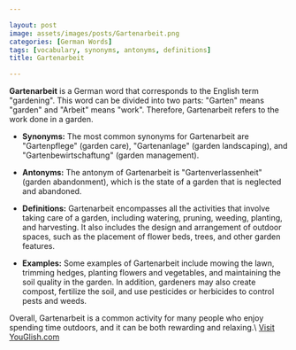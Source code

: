 ```yaml
---

layout: post
image: assets/images/posts/Gartenarbeit.png
categories: [German Words]
tags: [vocabulary, synonyms, antonyms, definitions]
title: Gartenarbeit

---
```


**Gartenarbeit** is a German word that corresponds to the English term "gardening". This word can be divided into two parts: "Garten" means "garden" and "Arbeit" means "work". Therefore, Gartenarbeit refers to the work done in a garden.

- **Synonyms:** The most common synonyms for Gartenarbeit are "Gartenpflege" (garden care), "Gartenanlage" (garden landscaping), and "Gartenbewirtschaftung" (garden management).

- **Antonyms:** The antonym of Gartenarbeit is "Gartenverlassenheit" (garden abandonment), which is the state of a garden that is neglected and abandoned.

- **Definitions:** Gartenarbeit encompasses all the activities that involve taking care of a garden, including watering, pruning, weeding, planting, and harvesting. It also includes the design and arrangement of outdoor spaces, such as the placement of flower beds, trees, and other garden features.

- **Examples:** Some examples of Gartenarbeit include mowing the lawn, trimming hedges, planting flowers and vegetables, and maintaining the soil quality in the garden. In addition, gardeners may also create compost, fertilize the soil, and use pesticides or herbicides to control pests and weeds.

Overall, Gartenarbeit is a common activity for many people who enjoy spending time outdoors, and it can be both rewarding and relaxing.\ <a id="yg-widget-0" class="youglish-widget" data-query="Gartenarbeit" data-lang="german" data-components="8412" data-auto-start="0" data-bkg-color="theme_light" data-title="How%20to%20pronounce%20Gartenarbeit%20in%20German"  rel="nofollow" href="https://youglish.com">Visit YouGlish.com</a><script async src="https://youglish.com/public/emb/widget.js" charset="utf-8"></script>